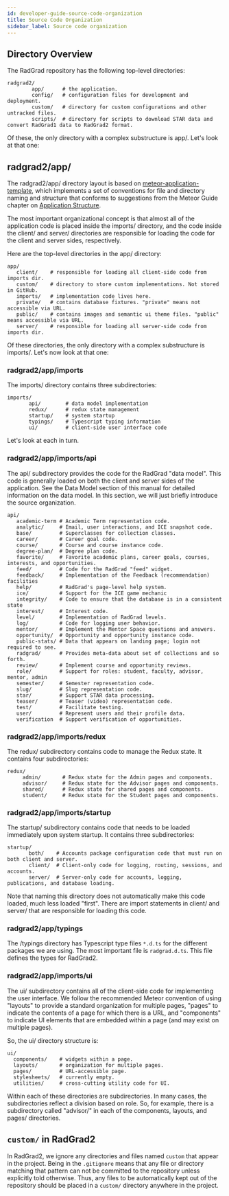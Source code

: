 ```yaml
---
id: developer-guide-source-code-organization
title: Source Code Organization
sidebar_label: Source code organization
---
```


## Directory Overview

The RadGrad repository has the following top-level directories:

```
radgrad2/
        app/      # the application.
        config/   # configuration files for development and deployment.
        custom/   # directory for custom configurations and other untracked files.
        scripts/  # directory for scripts to download STAR data and convert RadGrad1 data to RadGrad2 format.
```

Of these, the only directory with a complex substructure is app/. Let's look at that one:

## radgrad2/app/

The radgrad2/app/ directory layout is based on [meteor-application-template](http://ics-software-engineering.github.io/meteor-application-template/), which implements a set of conventions for file and directory naming and structure that conforms to suggestions from the Meteor Guide chapter on [Application Structure](http://guide.meteor.com/structure.html). 

The most important organizational concept is that almost all of the application code is placed inside the imports/ directory, and the code inside the client/ and server/ directories are responsible for loading the code for the client and server sides, respectively.

Here are the top-level directories in the app/ directory:

```
app/
   client/    # responsible for loading all client-side code from imports dir. 
   custom/    # directory to store custom implementations. Not stored in GitHub.            
   imports/   # implementation code lives here.
   private/   # contains database fixtures. "private" means not accessible via URL.
   public/    # contains images and semantic ui theme files. "public" means accessible via URL.
   server/    # responsible for loading all server-side code from imports dir.
```
Of these directories, the only directory with a complex substructure is imports/.  Let's now look at that one:

### radgrad2/app/imports

The imports/ directory contains three subdirectories:

```
imports/
       api/        # data model implementation
       redux/      # redux state management
       startup/    # system startup
       typings/    # Typescript typing information
       ui/         # client-side user interface code
```

Let's look at each in turn.

### radgrad2/app/imports/api

The api/ subdirectory provides the code for the RadGrad "data model". This code is generally loaded on both the client and server sides of the application.  See the Data Model section of this manual for detailed information on the data model. In this section, we will just briefly introduce the source organization.

```
api/ 
   academic-term # Academic Term representation code.
   analytic/     # Email, user interactions, and ICE snapshot code. 
   base/         # Superclasses for collection classes.
   career/       # Career goal code.
   course/       # Course and course instance code.
   degree-plan/  # Degree plan code.
   favorite/     # Favorite academic plans, career goals, courses, interests, and opportunities.
   feed/         # Code for the RadGrad "feed" widget.
   feedback/     # Implementation of the Feedback (recommendation) facilities
   help/         # RadGrad's page-level help system.
   ice/          # Support for the ICE game mechanic
   integrity/    # Code to ensure that the database is in a consistent state
   interest/     # Interest code.
   level/        # Implementation of RadGrad levels.
   log/          # Code for logging user behavior.
   mentor/       # Implement the Mentor Space questions and answers.
   opportunity/  # Opportunity and opportunity instance code.
   public-stats/ # Data that appears on landing page; login not required to see.
   radgrad/      # Provides meta-data about set of collections and so forth.
   review/       # Implement course and opportunity reviews.
   role/         # Support for roles: student, faculty, advisor, mentor, admin 
   semester/     # Semester representation code.
   slug/         # Slug representation code.
   star/         # Support STAR data processing.
   teaser/       # Teaser (video) representation code.
   test/         # Facilitate testing.
   user/         # Represent users and their profile data.
   verification  # Support verification of opportunities. 
```

### radgrad2/app/imports/redux

The redux/ subdirectory contains code to manage the Redux state. It contains four subdirectories:

```
redux/
     admin/       # Redux state for the Admin pages and components.
     advisor/     # Redux state for the Advisor pages and components.
     shared/      # Redux state for shared pages and components.
     student/     # Redux state for the Student pages and components.
```

### radgrad2/app/imports/startup

The startup/ subdirectory contains code that needs to be loaded immediately upon system startup. It contains three subdirectories:

```
startup/
       both/    # Accounts package configuration code that must run on both client and server.
       client/  # Client-only code for logging, routing, sessions, and accounts.
       server/  # Server-only code for accounts, logging, publications, and database loading.
```

Note that naming this directory does not automatically make this code loaded, much less loaded "first".  There are import
statements in client/ and server/ that are responsible for loading this code. 

### radgrad2/app/typings

The /typings directory has Typescript type files `*.d.ts` for the different packages we are using. The most important file is `radgrad.d.ts`. This file defines the types for RadGrad2.

### radgrad2/app/imports/ui

The ui/ subdirectory contains all of the client-side code for implementing the user interface. We follow the recommended Meteor convention of using "layouts" to provide a standard organization for multiple pages, "pages" to indicate the contents of a page for which there is a URL, and "components" to indicate UI elements that are embedded within a page (and may exist on multiple pages).

So, the ui/ directory structure is:

```
ui/
  components/    # widgets within a page.
  layouts/       # organization for multiple pages.     
  pages/         # URL-accessible page.
  stylesheets/   # currently empty.
  utilities/     # cross-cutting utility code for UI.
```

Within each of these directories are subdirectories. In many cases, the subdirectories reflect a division based on role. So, for example, there is a subdirectory called "advisor/" in each of the components, layouts, and pages/ directories. 

## `custom/` in RadGrad2

In RadGrad2, we ignore any directories and files named `custom` that appear in the project. Being in the `.gitignore` means that any file or directory matching that pattern can not be committed to the repository unless explicitly told otherwise. Thus, any files to be automatically kept out of the repository should be placed in a `custom/` directory anywhere in the project.
